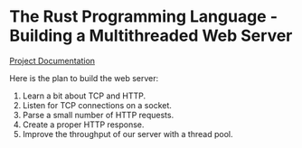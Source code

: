 # The Rust Programming Language - Building a Multithreaded Web Server

[Project Documentation](https://doc.rust-lang.org/book/ch20-00-final-project-a-web-server.html)

Here is the plan to build the web server:

1. Learn a bit about TCP and HTTP.
2. Listen for TCP connections on a socket.
3. Parse a small number of HTTP requests.
4. Create a proper HTTP response.
5. Improve the throughput of our server with a thread pool.
